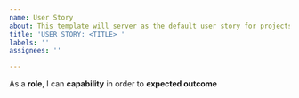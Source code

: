 ```yaml
---
name: User Story
about: This template will server as the default user story for projects.
title: 'USER STORY: <TITLE> '
labels: ''
assignees: ''

---
```


As a **role**, I can **capability** in order to **expected outcome**
